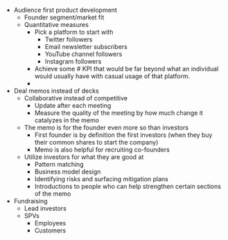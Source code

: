  - Audience first product development
	 - Founder segment/market fit
	 - Quantitative measures
		 - Pick a platform to start with
			 - Twitter followers
			 - Email newsletter subscribers
			 - YouTube channel followers
			 - Instagram followers
		 - Achieve some # KPI that would be far beyond what an individual would usually have with casual usage of that platform.
		 - 
 - Deal memos instead of decks
	 - Collaborative instead of competitive
		 - Update after each meeting
		 - Measure the quality of the meeting by how much change it catalyzes in the memo
	 - The memo is for the founder even more so than investors
		 - First founder is by definition the first investors (when they buy their common shares to start the company)
		 - Memo is also helpful for recruiting co-founders
	 - Utilize investors for what they are good at
		 - Pattern matching
		 - Business model design
		 - Identifying risks and surfacing mitigation plans
		 - Introductions to people who can help strengthen certain sections of the memo
 - Fundraising
	 - Lead investors
	 - SPVs
		 - Employees
		 - Customers
<!--stackedit_data:
eyJoaXN0b3J5IjpbMTA0OTkxNzMxNF19
-->